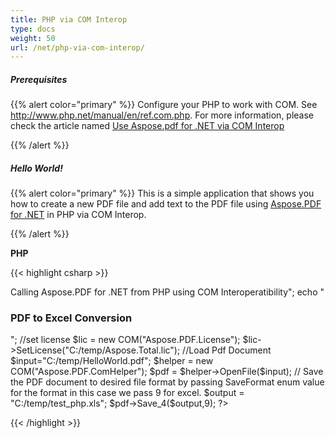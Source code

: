 ```yaml
---
title: PHP via COM Interop
type: docs
weight: 50
url: /net/php-via-com-interop/
---
```


##### ***Prerequisites***

{{% alert color="primary" %}} 
Configure your PHP to work with COM. See <http://www.php.net/manual/en/ref.com.php>. For more information, please check the article named [Use Aspose.pdf for .NET via COM Interop](/pdf/net/use-aspose-pdf-for-net-via-com-interop/)

{{% /alert %}} 
##### ***Hello World!***

{{% alert color="primary" %}} 
This is a simple application that shows you how to create a new PDF file and add text to the PDF file using [Aspose.PDF for .NET](/pdf/net/) in PHP via COM Interop.

{{% /alert %}} 

**PHP**

{{< highlight csharp >}}

 <?php

echo "<h2>Calling Aspose.PDF for .NET from PHP using COM Interoperatibility</h2>";

echo "<h3>PDF to Excel Conversion</h3>";

//set license

$lic = new COM("Aspose.PDF.License");

$lic->SetLicense("C:/temp/Aspose.Total.lic");

//Load Pdf Document

$input="C:/temp/HelloWorld.pdf";

$helper = new COM("Aspose.PDF.ComHelper");

$pdf = $helper->OpenFile($input);

// Save the PDF document  to desired file format by passing  SaveFormat enum value for the format in this case we pass 9 for excel.

$output = "C:/temp/test_php.xls";

$pdf->Save_4($output,9);

?>



{{< /highlight >}}

